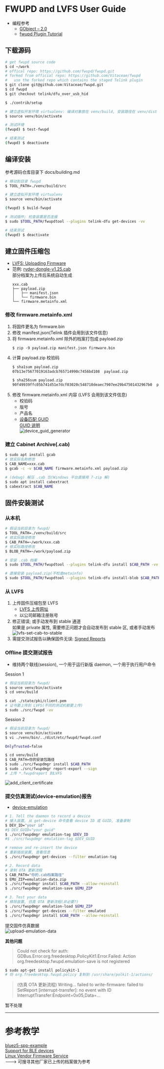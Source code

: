 # FWUPD and LVFS User Guide

+ 编程参考
    + [GObject – 2.0](https://docs.gtk.org/gobject/)
    + [fwupd Plugin Tutorial](https://fwupd.github.io/libfwupdplugin/tutorial.html)

## 下载源码

```bash
# get fwupd source code
$ cd ~/work
# offical repo: https://github.com/fwupd/fwupd.git
# forked from official repo: https://github.com/Vitaceae/fwupd
#   use the forked repo which contains the staged Telink plugin
$ git clone git@github.com:Vitaceae/fwupd.git
$ cd fwupd
$ git checkout telink/dfu_over_usb_hid

$ ./contrib/setup

# 建立虚拟开发环境 virtualenv: 编译对象放在 venv/build, 安装路径在 venv/dist
$ source venv/bin/activate

# 测试环境
(fwupd) $ test-fwupd

# 结束测试
(fwupd) $ deactivate
```

## 编译安装

参考源码仓库目录下 docs/building.md

```bash
# 移动到目录 fwupd
$ TOOL_PATH=./venv/build/src

# 建立虚拟开发环境 virtualenv
$ source venv/bin/activate

(fwupd) $ build-fwupd

# 测试插件; 检查装置是否连接
$ sudo $TOOL_PATH/fwupdtool --plugins telink-dfu get-devices -vv

# 结束测试
(fwupd) $ deactivate
```

## 建立固件压缩包

+ [LVFS: Uploading Firmware](https://lvfs.readthedocs.io/en/latest/upload.html)
+ 范例: [ryder-dongle-v1.25.cab](inc/ryder-dongle-v1.25.cab)  
  部分档案为上传后系统自动生成  
    ```text
    xxx.cab
    ├── payload.zip
    │   ├── manifest.json
    │   └── firmware.bin
    └── firmware.metainfo.xml
    ```

### 修改 firmware.metainfo.xml

1. 将固件更名为 firmware.bin  
2. 修改 manifest.json(Telink 插件会用到该文件信息)
3. 将 firmware.metainfo.xml 除外的档案打包成 payload.zip  
   ```  
   $ zip -9 payload.zip manifest.json firmware.bin
   ```
4. 计算 payload.zip 校验码  
    ```bash
    $ sha1sum payload.zip
    07b13e75677019163adcb765714990c7456bd108  payload.zip
    
    $ sha256sum payload.zip
    90f49939ffc05b741d51e7dcf03020c548710deaec7907ee29b47501432967b0  payload.zip
    ```
5. 修改 firmware.metainfo.xml 内容 (LVFS 会用到该文件信息)
    + 校验码
    + 版号
    + 产品名
    + [设备匹配 GUID](https://fwupd.org/lvfs/guid)  
      [GUID 说明](https://lvfs.readthedocs.io/en/latest/metainfo.html#using-guids)  
      ![device_guid_generator](inc/device_guid_generator.jpg)

### 建立 Cabinet Archive(.cab)

```bash
$ sudo apt install gcab
# 依实际名称修改
$ CAB_NAME=xxx.cab
$ gcab -c -v $CAB_NAME firmware.metainfo.xml payload.zip

# (debug) 解压 .cab 包(Windows 平台直接用 7-zip 解)
$ sudo apt install cabextract
$ cabextract $CAB_NAME
```

## 固件安装测试

### 从本机

```bash
# 假设当前目录为 fwupd/
$ TOOL_PATH=./venv/build/src
# 依实际路径修改
$ CAB_PATH=~/work/xxx.cab
# 依实际路径修改
$ BLOB_PATH=~/work/payload.zip

# 安装 .cab 档案
$ sudo $TOOL_PATH/fwupdtool --plugins telink-dfu install $CAB_PATH -vv

# 直接安装 payload.zip(不检查metainfo)
$ sudo $TOOL_PATH/fwupdtool --plugins telink-dfu install-blob $CAB_PATH -vv
```

### 从 LVFS

1. 上传固件压缩包至 LVFS
    + [LVFS 上传网址](https://www.fwupd.org/lvfs/upload/firmware)
    + 以公司邮箱注册账号
2. 修正错误; 或手动发布到 stable 通道  
   如果是 private 属性, 需要修正问题才会自动发布到 stable 区, 或者手动发布  
   ![lvfs-set-cab-to-stable](inc/lvfs-set-cab-to-stable.jpg)
3. 需提交测试报告以确保固件无误: [Signed Reports](https://lvfs.readthedocs.io/en/latest/testing.html#signed-reports)

### Offline 提交测试报告

+ 维持两个联线(session), 一个用于运行新版 daemon, 一个用于执行用户命令

Session 1

```bash
# 假设当前目录为 fwupd/
$ source venv/bin/activate
$ cd venv/build

$ cat ./state/pki/client.pem
# 证书要上传到 LVFS(不同的测试机都要上传)
$ sudo ./src/fwupd -vv
```

Session 2

```bash
# 假设当前目录为 fwupd/
$ source venv/bin/activate
$ vi ./venv/bin/../dist/etc/fwupd/fwupd.conf

OnlyTrusted=false

$ cd venv/build
$ CAB_PATH=你的安装包路径
$ sudo ./src/fwupdmgr install $CAB_PATH
$ sudo ./src/fwupdmgr report-export --sign
# 上传 *.fwupdreport 到LVFS
```

![add_client_certificate](inc/add_client_certificate.jpg)

### 提交仿真测试(device-emulation)报告

+ [device-emulation](https://github.com/fwupd/fwupd/blob/main/docs/device-emulation.md)

```bash
# 1. Tell the daemon to record a device
# 接入装置, 从 get-device 命令查看 device ID 或 GUID, 准备录制
$ DEV_ID="your id"
#$ DEV_GUID="your guid"
$ ./src/fwupdmgr emulation-tag $DEV_ID
#$ ./src/fwupdmgr emulation-tag $DEV_GUID

# remove and re-insert the device
# 重新插拔装置, 查看信息
$ ./src/fwupdmgr get-devices --filter emulation-tag

# 2. Record data
# 录制 OTA 更新流程
$ CAB_PATH="你的.cab档案路径"
$ EMU_ZIP=emulation-data.zip
$ ./src/fwupdmgr install $CAB_PATH --allow-reinstall
$ ./src/fwupdmgr emulation-save $EMU_ZIP

# 3. Test your data
# 移除装置, 仿真 OTA 更新流程(非必要?)
$ ./src/fwupdmgr emulation-load $EMU_ZIP
$ ./src/fwupdmgr get-devices --filter emulated
$ ./src/fwupdmgr install $CAB_PATH --allow-reinstall
```

提交固件仿真数据  
![upload-emulation-data](inc/upload-emulation-data.jpg)

**其他问题**

>   Could not check for auth: GDBus.Error:org.freedesktop.PolicyKit1.Error.Failed: Action org.freedesktop.fwupd.emulation-save is not registered

```bash
$ sudo apt-get install policykit-1
# 将 org.freedesktop.fwupd.policy 复制到 /usr/share/polkit-1/actions/
```

>   (仿真 OTA 更新流程)
>   Writing…
>   failed to write-firmware: failed to SetReport [interrupt-transfer]: no event with ID InterruptTransfer:Endpoint=0x05,Data=...

暂不处理

--------------------------------------------------------------------------------
# 参考教学

[bluez5-spp-example](https://github.com/tonyespy/bluez5-spp-example)  
[Support for BLE devices](https://github.com/fwupd/fwupd/blob/main/docs/tutorial.md#support-for-ble-devices)  
[Linux Vendor Firmware Service](https://www.fwupd.org/)  
  ---> 可搜寻其他厂家已上传的档案做为参考  
